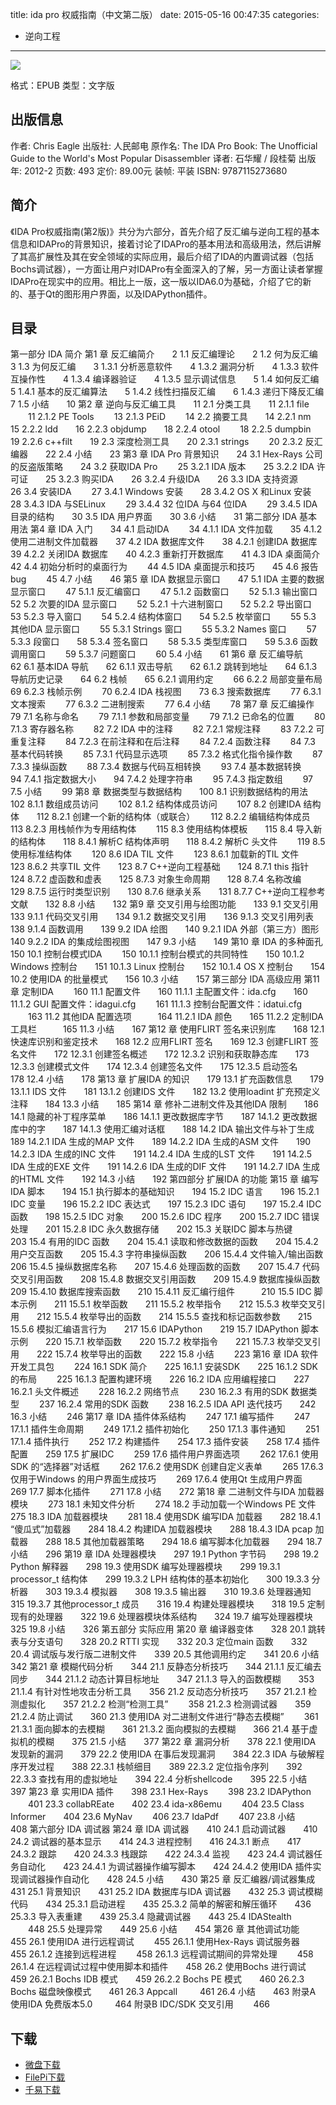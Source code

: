 title: ida pro 权威指南（中文第二版）
date: 2015-05-16 00:47:35
categories:
  - 逆向工程
---

![](http://img5.douban.com/lpic/s4196236.jpg)

格式：EPUB
类型：文字版

<!--more-->

## 出版信息 ##

作者: Chris Eagle 
出版社: 人民邮电
原作名: The IDA Pro Book: The Unofficial Guide to the World's Most Popular Disassembler
译者: 石华耀 / 段桂菊 
出版年: 2012-2
页数: 493
定价: 89.00元
装帧: 平装
ISBN: 9787115273680

## 简介 ##

《IDA Pro权威指南(第2版)》共分为六部分，首先介绍了反汇编与逆向工程的基本信息和IDAPro的背景知识，接着讨论了IDAPro的基本用法和高级用法，然后讲解了其高扩展性及其在安全领域的实际应用，最后介绍了IDA的内置调试器（包括Bochs调试器），一方面让用户对IDAPro有全面深入的了解，另一方面让读者掌握IDAPro在现实中的应用。相比上一版，这一版以IDA6.0为基础，介绍了它的新的、基于Qt的图形用户界面，以及IDAPython插件。

## 目录 ##

第一部分 IDA 简介
第1 章 反汇编简介　　2
1.1 反汇编理论　　2
1.2 何为反汇编　　3
1.3 为何反汇编　　3
1.3.1 分析恶意软件　　4
1.3.2 漏洞分析　　4
1.3.3 软件互操作性　　4
1.3.4 编译器验证　　4
1.3.5 显示调试信息　　5
1.4 如何反汇编　　5
1.4.1 基本的反汇编算法　　5
1.4.2 线性扫描反汇编　　6
1.4.3 递归下降反汇编　　7
1.5 小结　　10
第2 章 逆向与反汇编工具　　11
2.1 分类工具　　11
2.1.1 file 　　11
2.1.2 PE Tools 　　13
2.1.3 PEiD 　　14
2.2 摘要工具　　14
2.2.1 nm　　15
2.2.2 ldd　　16
2.2.3 objdump　　18
2.2.4 otool 　　18
2.2.5 dumpbin　　19
2.2.6 c++filt　　19
2.3 深度检测工具　　20
2.3.1 strings 　　20
2.3.2 反汇编器　　22
2.4 小结　　23
第3 章 IDA Pro 背景知识　　24
3.1 Hex-Rays 公司的反盗版策略　　24
3.2 获取IDA Pro 　　25
3.2.1 IDA 版本　　25
3.2.2 IDA 许可证　　25
3.2.3 购买IDA　　26
3.2.4 升级IDA　　26
3.3 IDA 支持资源　　26
3.4 安装IDA 　　27
3.4.1 Windows 安装　　28
3.4.2 OS X 和Linux 安装　　28
3.4.3 IDA 与SELinux 　　29
3.4.4 32 位IDA 与64 位IDA 　　29
3.4.5 IDA 目录的结构　　30
3.5 IDA 用户界面　　30
3.6 小结　　31
第二部分 IDA 基本用法
第4 章 IDA 入门　　34
4.1 启动IDA 　　34
4.1.1 IDA 文件加载　　35
4.1.2 使用二进制文件加载器　　37
4.2 IDA 数据库文件　　38
4.2.1 创建IDA 数据库　　39
4.2.2 关闭IDA 数据库　　40
4.2.3 重新打开数据库　　41
4.3 IDA 桌面简介　　42
4.4 初始分析时的桌面行为　　 44
4.5 IDA 桌面提示和技巧　　45
4.6 报告bug 　　45
4.7 小结　　46
第5 章 IDA 数据显示窗口　　47
5.1 IDA 主要的数据显示窗口　　 47
5.1.1 反汇编窗口　　 47
5.1.2 函数窗口　　 52
5.1.3 输出窗口　　 52
5.2 次要的IDA 显示窗口　　 52
5.2.1 十六进制窗口　　52
5.2.2 导出窗口　　 53
5.2.3 导入窗口　　 54
5.2.4 结构体窗口　　54
5.2.5 枚举窗口　　 55
5.3 其他IDA 显示窗口　　 55
5.3.1 Strings 窗口　　 55
5.3.2 Names 窗口　　 57
5.3.3 段窗口　　58
5.3.4 签名窗口　　 58
5.3.5 类型库窗口　　59
5.3.6 函数调用窗口　　 59
5.3.7 问题窗口　　 60
5.4 小结　　61
第6 章 反汇编导航　　62
6.1 基本IDA 导航　　62
6.1.1 双击导航　　62
6.1.2 跳转到地址　　64
6.1.3 导航历史记录　　64
6.2 栈帧　　65
6.2.1 调用约定　　 66
6.2.2 局部变量布局　　 69
6.2.3 栈帧示例　　 70
6.2.4 IDA 栈视图　　73
6.3 搜索数据库　　 77
6.3.1 文本搜索　　 77
6.3.2 二进制搜索　　 77
6.4 小结　　 78
第7 章 反汇编操作　　 79
7.1 名称与命名　　 79
7.1.1 参数和局部变量　　 79
7.1.2 已命名的位置　　 80
7.1.3 寄存器名称　　 82
7.2 IDA 中的注释　　 82
7.2.1 常规注释　　 83
7.2.2 可重复注释　　 84
7.2.3 在前注释和在后注释　　 84
7.2.4 函数注释　　 84
7.3 基本代码转换　　 85
7.3.1 代码显示选项　　 85
7.3.2 格式化指令操作数　　 87
7.3.3 操纵函数　　 88
7.3.4 数据与代码互相转换　　 93
7.4 基本数据转换　　 94
7.4.1 指定数据大小　　94
7.4.2 处理字符串　　 95
7.4.3 指定数组　　 97
7.5 小结　　 99
第8 章 数据类型与数据结构　　100
8.1 识别数据结构的用法　　 102
8.1.1 数组成员访问　　 102
8.1.2 结构体成员访问　　 107
8.2 创建IDA 结构体　　112
8.2.1 创建一个新的结构体（或联合）　　 112
8.2.2 编辑结构体成员　　113
8.2.3 用栈帧作为专用结构体　　 115
8.3 使用结构体模板　　115
8.4 导入新的结构体　　118
8.4.1 解析C 结构体声明　　118
8.4.2 解析C 头文件　　 119
8.5 使用标准结构体　　 120
8.6 IDA TIL 文件　　 123
8.6.1 加载新的TIL 文件　　123
8.6.2 共享TIL 文件　　123
8.7 C++逆向工程基础　　124
8.7.1 this 指针　　124
8.7.2 虚函数和虚表　　125
8.7.3 对象生命周期　　128
8.7.4 名称改编　　129
8.7.5 运行时类型识别　　130
8.7.6 继承关系　　131
8.7.7 C++逆向工程参考文献　　132
8.8 小结　　132
第9 章 交叉引用与绘图功能　　133
9.1 交叉引用　　133
9.1.1 代码交叉引用　　134
9.1.2 数据交叉引用　　136
9.1.3 交叉引用列表　　138
9.1.4 函数调用　　139
9.2 IDA 绘图　　140
9.2.1 IDA 外部（第三方）图形　　140
9.2.2 IDA 的集成绘图视图　　147
9.3 小结　　149
第10 章 IDA 的多种面孔　　150
10.1 控制台模式IDA 　　150
10.1.1 控制台模式的共同特性　　150
10.1.2 Windows 控制台　　151
10.1.3 Linux 控制台　　152
10.1.4 OS X 控制台　　154
10.2 使用IDA 的批量模式　　156
10.3 小结　　157
第三部分 IDA 高级应用
第11 章 定制IDA 　　160
11.1 配置文件　　160
11.1.1 主配置文件：ida.cfg　　160
11.1.2 GUI 配置文件：idagui.cfg 　　161
11.1.3 控制台配置文件：idatui.cfg 　　163
11.2 其他IDA 配置选项　　　164
11.2.1 IDA 颜色　　165
11.2.2 定制IDA 工具栏　　　165
11.3 小结　　167
第12 章 使用FLIRT 签名来识别库　　168
12.1 快速库识别和鉴定技术　　168
12.2 应用FLIRT 签名　　169
12.3 创建FLIRT 签名文件　　172
12.3.1 创建签名概述　　172
12.3.2 识别和获取静态库　　173
12.3.3 创建模式文件　　174
12.3.4 创建签名文件　　175
12.3.5 启动签名　　178
12.4 小结　　178
第13 章 扩展IDA 的知识　　179
13.1 扩充函数信息　　179
13.1.1 IDS 文件　　181
13.1.2 创建IDS 文件　　182
13.2 使用loadint 扩充预定义注释　　184
13.3 小结　　185
第14 章 修补二进制文件及其他IDA 限制　　186
14.1 隐藏的补丁程序菜单　　186
14.1.1 更改数据库字节　　187
14.1.2 更改数据库中的字　　187
14.1.3 使用汇编对话框　　188
14.2 IDA 输出文件与补丁生成　　189
14.2.1 IDA 生成的MAP 文件　　189
14.2.2 IDA 生成的ASM 文件　　190
14.2.3 IDA 生成的INC 文件　　191
14.2.4 IDA 生成的LST 文件　　191
14.2.5 IDA 生成的EXE 文件　　191
14.2.6 IDA 生成的DIF 文件　　191
14.2.7 IDA 生成的HTML 文件　　192
14.3 小结　　192
第四部分 扩展IDA 的功能
第15 章 编写IDA 脚本　　194
15.1 执行脚本的基础知识　　194
15.2 IDC 语言　　196
15.2.1 IDC 变量　　196
15.2.2 IDC 表达式　　197
15.2.3 IDC 语句　　197
15.2.4 IDC 函数　　198
15.2.5 IDC 对象　　200
15.2.6 IDC 程序　　200
15.2.7 IDC 错误处理　　201
15.2.8 IDC 永久数据存储　　202
15.3 关联IDC 脚本与热键　　203
15.4 有用的IDC 函数　　204
15.4.1 读取和修改数据的函数　　204
15.4.2 用户交互函数　　205
15.4.3 字符串操纵函数　　206
15.4.4 文件输入/输出函数　　206
15.4.5 操纵数据库名称　　207
15.4.6 处理函数的函数　　207
15.4.7 代码交叉引用函数　　208
15.4.8 数据交叉引用函数　　209
15.4.9 数据库操纵函数　　209
15.4.10 数据库搜索函数　　210
15.4.11 反汇编行组件　　　210
15.5 IDC 脚本示例　　211
15.5.1 枚举函数　　211
15.5.2 枚举指令　　212
15.5.3 枚举交叉引用　　212
15.5.4 枚举导出的函数　　214
15.5.5 查找和标记函数参数　　215
15.5.6 模拟汇编语言行为　　217
15.6 IDAPython　　219
15.7 IDAPython 脚本示例　　220
15.7.1 枚举函数　　220
15.7.2 枚举指令　　221
15.7.3 枚举交叉引用　　222
15.7.4 枚举导出的函数　　222
15.8 小结　　 223
第16 章 IDA 软件开发工具包　　 224
16.1 SDK 简介　　225
16.1.1 安装SDK　　225
16.1.2 SDK 的布局　　 225
16.1.3 配置构建环境　　226
16.2 IDA 应用编程接口　　227
16.2.1 头文件概述　　 228
16.2.2 网络节点　　 230
16.2.3 有用的SDK 数据类型　　 237
16.2.4 常用的SDK 函数　　 238
16.2.5 IDA API 迭代技巧　　242
16.3 小结　　 246
第17 章 IDA 插件体系结构　　 247
17.1 编写插件　　 247
17.1.1 插件生命周期　　 249
17.1.2 插件初始化　　 250
17.1.3 事件通知　　 251
17.1.4 插件执行　　 252
17.2 构建插件　　254
17.3 插件安装　　258
17.4 插件配置　　259
17.5 扩展IDC 　　259
17.6 插件用户界面选项　　 262
17.6.1 使用SDK 的“选择器”对话框　　 262
17.6.2 使用SDK 创建自定义表单　　 265
17.6.3 仅用于Windows 的用户界面生成技巧　　 269
17.6.4 使用Qt 生成用户界面　　269
17.7 脚本化插件　　 271
17.8 小结　　272
第18 章 二进制文件与IDA 加载器模块　　 273
18.1 未知文件分析　　 274
18.2 手动加载一个Windows PE 文件　　 275
18.3 IDA 加载器模块　　 281
18.4 使用SDK 编写IDA 加载器　　282
18.4.1 “傻瓜式”加载器　　284
18.4.2 构建IDA 加载器模块　　288
18.4.3 IDA pcap 加载器　　288
18.5 其他加载器策略　　294
18.6 编写脚本化加载器　　294
18.7 小结　　296
第19 章 IDA 处理器模块　　297
19.1 Python 字节码　　298
19.2 Python 解释器　　298
19.3 使用SDK 编写处理器模块　　299
19.3.1 processor_t 结构体　　299
19.3.2 LPH 结构体的基本初始化　　300
19.3.3 分析器　　303
19.3.4 模拟器　　308
19.3.5 输出器　　310
19.3.6 处理器通知　　315
19.3.7 其他processor_t 成员　　316
19.4 构建处理器模块　　318
19.5 定制现有的处理器　　322
19.6 处理器模块体系结构　　324
19.7 编写处理器模块　　325
19.8 小结　　326
第五部分 实际应用
第20 章 编译器变体　　328
20.1 跳转表与分支语句　　328
20.2 RTTI 实现　　332
20.3 定位main 函数　　332
20.4 调试版与发行版二进制文件　　339
20.5 其他调用约定　　341
20.6 小结　　342
第21 章 模糊代码分析　　344
21.1 反静态分析技巧　　344
21.1.1 反汇编去同步　　344
21.1.2 动态计算目标地址　　347
21.1.3 导入的函数模糊　　353
21.1.4 有针对性地攻击分析工具　　356
21.2 反动态分析技巧　　357
21.2.1 检测虚拟化　　357
21.2.2 检测“检测工具” 　　358
21.2.3 检测调试器　　359
21.2.4 防止调试　　360
21.3 使用IDA 对二进制文件进行“静态去模糊” 　　361
21.3.1 面向脚本的去模糊　　361
21.3.2 面向模拟的去模糊　　366
21.4 基于虚拟机的模糊　　375
21.5 小结　　377
第22 章 漏洞分析　　378
22.1 使用IDA 发现新的漏洞　　379
22.2 使用IDA 在事后发现漏洞　　384
22.3 IDA 与破解程序开发过程　　388
22.3.1 栈帧细目　　389
22.3.2 定位指令序列　　392
22.3.3 查找有用的虚拟地址　　394
22.4 分析shellcode　　395
22.5 小结　　397
第23 章 实用IDA 插件　　398
23.1 Hex-Rays 　　398
23.2 IDAPython 　　401
23.3 collabREate　　402
23.4 ida-x86emu 　　404
23.5 Class Informer　　404
23.6 MyNav 　　406
23.7 IdaPdf 　　407
23.8 小结　　408
第六部分 IDA 调试器
第24 章 IDA 调试器　　410
24.1 启动调试器　　410
24.2 调试器的基本显示　　414
24.3 进程控制　　416
24.3.1 断点　　417
24.3.2 跟踪　　420
24.3.3 栈跟踪　　422
24.3.4 监视　　423
24.4 调试器任务自动化　　423
24.4.1 为调试器操作编写脚本　　424
24.4.2 使用IDA 插件实现调试器操作自动化　　428
24.5 小结　　430
第25 章 反汇编器/调试器集成　　431
25.1 背景知识　　431
25.2 IDA 数据库与IDA 调试器　　432
25.3 调试模糊代码　　434
25.3.1 启动进程　　435
25.3.2 简单的解密和解压循环　　436
25.3.3 导入表重建　　439
25.3.4 隐藏调试器　　443
25.4 IDAStealth 　　448
25.5 处理异常　　449
25.6 小结　　454
第26 章 其他调试功能　　 455
26.1 使用IDA 进行远程调试　　 455
26.1.1 使用Hex-Rays 调试服务器　　 455
26.1.2 连接到远程进程　　 458
26.1.3 远程调试期间的异常处理　　 458
26.1.4 在远程调试过程中使用脚本和插件　　458
26.2 使用Bochs 进行调试　　 459
26.2.1 Bochs IDB 模式　　459
26.2.2 Bochs PE 模式　　460
26.2.3 Bochs 磁盘映像模式　　461
26.3 Appcall 　　 461
26.4 小结　　463
附录A 使用IDA 免费版本5.0 　　 464
附录B IDC/SDK 交叉引用　　 466

## 下载 ##

+ [微盘下载](http://vdisk.weibo.com/s/aADaW4YRFcdrg)
+ [FilePi下载](http://filepi.com/i/Xq2Kdh9)
+ [千易下载](http://1000eb.com/1i3hv)

